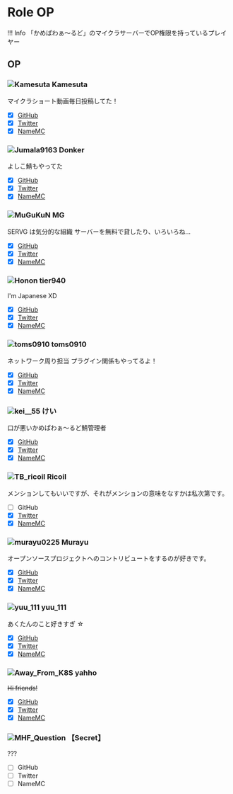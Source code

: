 # Role OP

!!! Info
    「かめぱわぁ～るど」のマイクラサーバーでOP権限を持っているプレイヤー

## OP

### ![Kamesuta](https://minotar.net/helm/4f2a29432d954959b53e60cd86edd245/25) Kamesuta

マイクラショート動画毎日投稿してた！

- [x] [GitHub](https://github.com/Kamesuta)
- [x] [Twitter](https://twitter.com/i/user/711695648)
- [x] [NameMC](https://namemc.com/profile/4f2a29432d954959b53e60cd86edd245)

### ![Jumala9163](https://minotar.net/helm/6322c0e8bf3c4b6396b02c57aef00dce/25) Donker

よしこ鯖もやってた

- [x] [GitHub](https://github.com/Jumala9163)
- [x] [Twitter](https://twitter.com/i/user/1110122540964311040)
- [x] [NameMC](https://namemc.com/profile/6322c0e8bf3c4b6396b02c57aef00dce)

### ![MuGuKuN](https://minotar.net/helm/2f0a64c5c4b34df2af3f1f3f351781c2/25) MG

SERVG は気分的な組織
サーバーを無料で貸したり、いろいろね...

- [x] [GitHub](https://github.com/MG8853)
- [x] [Twitter](https://twitter.com/i/user/813763144493301760)
- [x] [NameMC](https://namemc.com/profile/2f0a64c5c4b34df2af3f1f3f351781c2)

### ![Honon](https://minotar.net/helm/28c58c7f43914db5bc8c16cdb748c33c/25) tier940

I'm Japanese XD

- [x] [GitHub](https://github.com/tier940)
- [x] [Twitter](https://twitter.com/i/user/320157881)
- [x] [NameMC](https://namemc.com/profile/28c58c7f43914db5bc8c16cdb748c33c)

### ![toms0910](https://minotar.net/helm/03b050c8d6374fa0bffd9ff5e668fbc4/25) toms0910

ネットワーク周り担当 プラグイン関係もやってるよ！

- [x] [GitHub](https://github.com/flan0910)
- [x] [Twitter](https://twitter.com/i/user/1311606281895960581)
- [x] [NameMC](https://namemc.com/profile/03b050c8d6374fa0bffd9ff5e668fbc4)

### ![kei__55](https://minotar.net/helm/6e729daabbec42f0acd21b63976c07cd/25) けい

口が悪いかめぱわぁ～るど鯖管理者

- [x] [GitHub](https://github.com/kei-55)
- [x] [Twitter](https://twitter.com/i/user/752987286)
- [x] [NameMC](https://namemc.com/profile/6e729daabbec42f0acd21b63976c07cd)

### ![TB_ricoil](https://minotar.net/helm/2531f370893b49788eb8ba63c75d2c15/25) Ricoil

メンションしてもいいですが、それがメンションの意味をなすかは私次第です。

- [ ] GitHub
- [x] [Twitter](https://twitter.com/i/user/1475104344265871364)
- [x] [NameMC](https://namemc.com/profile/2531f370893b49788eb8ba63c75d2c15)

### ![murayu0225](https://minotar.net/helm/35a553d898b14806a34d38c8f850776a/25) Murayu

オープンソースプロジェクトへのコントリビュートをするのが好きです。

- [x] [GitHub](https://github.com/Murayu0225)
- [x] [Twitter](https://twitter.com/i/user/883246745458622464)
- [x] [NameMC](https://namemc.com/profile/35a553d898b14806a34d38c8f850776a)

### ![yuu_111](https://minotar.net/helm/60e08e7139c44cb9ba5daa3ab523cfbf/25) yuu_111

あくたんのこと好きすぎ ☆

- [x] [GitHub](https://github.com/yuu1111)
- [x] [Twitter](https://twitter.com/i/user/3465024132)
- [x] [NameMC](https://namemc.com/profile/60e08e7139c44cb9ba5daa3ab523cfbf)

### ![Away_From_K8S](https://minotar.net/helm/c6a7cfc4089e4570aacbf18f694abfb0/25) yahho

~~Hi friends!~~

- [x] [GitHub](https://github.com/yahho)
- [x] [Twitter](https://twitter.com/i/user/2252108228)
- [x] [NameMC](https://namemc.com/profile/c6a7cfc4089e4570aacbf18f694abfb0)

### ![MHF_Question](https://minotar.net/helm/606e2ff0ed7748429d6ce1d3321c7838/25) 【Secret】

???

- [ ] GitHub
- [ ] Twitter
- [ ] NameMC
